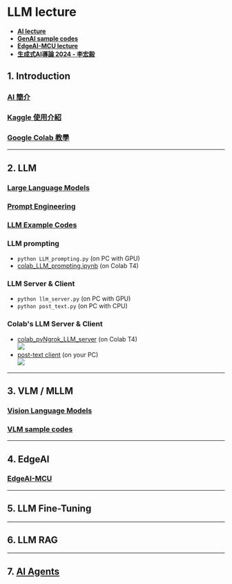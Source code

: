 # LLM lecture
* **[AI lecture](https://rkuo2000.github.io/AI-course/)**
* **[GenAI sample codes](https://github.com/rkuo2000/GenAI)**
* **[EdgeAI-MCU lecture](https://rkuo2000.github.io/EdgeAI-course/)**
* **[生成式AI導論 2024 - 李宏毅](https://www.youtube.com/playlist?list=PLJV_el3uVTsPz6CTopeRp2L2t4aL_KgiI)**
  
## 1. Introduction
### [AI 簡介](https://rkuo2000.github.io/AI-course/lecture/2023/12/01/AI-Brief.html)
### [Kaggle 使用介紹](https://rkuo2000.github.io/AI-course/lecture/2023/12/01/Kaggle-Intro.html)
### [Google Colab 教學](https://medium.com/python4u/google-colab-%E6%95%99%E5%AD%B8-1-python-%E9%9B%B2%E7%AB%AF%E9%96%8B%E7%99%BC%E7%92%B0%E5%A2%83%E5%AE%89%E8%A3%9D%E8%88%87%E5%BF%AB%E9%80%9F%E5%B0%8E%E8%A6%BD-78942200525f)

---
## 2. LLM

### [Large Language Models](https://rkuo2000.github.io/AI-course/lecture/2024/03/21/LLM.html) 

### [Prompt Engineering](https://rkuo2000.github.io/AI-course/lecture/2024/03/21/Prompt-Engineering.html)

### [LLM Example Codes](https://github.com/rkuo2000/GenAI/tree/main/Text-to-Text)

### LLM prompting
* `python LLM_prompting.py` (on PC with GPU)
* [colab_LLM_prompting.ipynb](https://github.com/rkuo2000/GenAI/blob/main/Text-to-Text/colab_LLM_prompting.ipynb) (on Colab T4)

### LLM Server & Client
* `python llm_server.py` (on PC with GPU)
* `python post_text.py`  (on PC with CPU)

### Colab's LLM Server & Client
* [colab_pyNgrok_LLM_server](https://github.com/rkuo2000/GenAI/blob/main/Text-to-Text/colab_pyNgrok_LLM_Server.ipynb) (on Colab T4)<br>
![](https://github.com/rkuo2000/GenAI/blob/main/assets/pyngrok_LLM_Server_fastapi.png?raw=true)
* [post-text client](https://github.com/rkuo2000/GenAI/blob/main/Text-to-Text/post_text.py) (on your PC)<br>
![](https://github.com/rkuo2000/GenAI/blob/main/assets/pyngrok_post_text.png?raw=true)

---
## 3. VLM / MLLM

### [Vision Language Models](https://rkuo2000.github.io/AI-course/lecture/2024/03/27/VLM.html)

### [VLM sample codes](https://github.com/rkuo2000/GenAI/tree/main/Image-to-Text)

---
## 4. EdgeAI
### [EdgeAI-MCU](https://rkuo2000.github.io/EdgeAI-course/lecture/2024/03/01/Edge-AI-MCU-Capstone-Projects.htm)

---
## 5. LLM Fine-Tuning

---
## 6. LLM RAG

---
## 7. [AI Agents](https://rkuo2000.github.io/AI-course/lecture/2024/05/05/AI-Agents.html)
